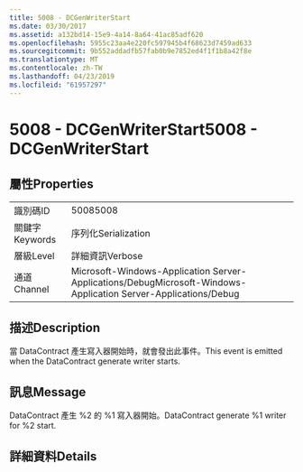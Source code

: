 ```yaml
---
title: 5008 - DCGenWriterStart
ms.date: 03/30/2017
ms.assetid: a132bd14-15e9-4a14-8a64-41ac85adf620
ms.openlocfilehash: 5955c23aa4e220fc597945b4f68623d7459ad633
ms.sourcegitcommit: 9b552addadfb57fab0b9e7852ed4f1f1b8a42f8e
ms.translationtype: MT
ms.contentlocale: zh-TW
ms.lasthandoff: 04/23/2019
ms.locfileid: "61957297"
---
```

# <a name="5008---dcgenwriterstart"></a><span data-ttu-id="ed080-102">5008 - DCGenWriterStart</span><span class="sxs-lookup"><span data-stu-id="ed080-102">5008 - DCGenWriterStart</span></span>
## <a name="properties"></a><span data-ttu-id="ed080-103">屬性</span><span class="sxs-lookup"><span data-stu-id="ed080-103">Properties</span></span>  
  
|||  
|-|-|  
|<span data-ttu-id="ed080-104">識別碼</span><span class="sxs-lookup"><span data-stu-id="ed080-104">ID</span></span>|<span data-ttu-id="ed080-105">5008</span><span class="sxs-lookup"><span data-stu-id="ed080-105">5008</span></span>|  
|<span data-ttu-id="ed080-106">關鍵字</span><span class="sxs-lookup"><span data-stu-id="ed080-106">Keywords</span></span>|<span data-ttu-id="ed080-107">序列化</span><span class="sxs-lookup"><span data-stu-id="ed080-107">Serialization</span></span>|  
|<span data-ttu-id="ed080-108">層級</span><span class="sxs-lookup"><span data-stu-id="ed080-108">Level</span></span>|<span data-ttu-id="ed080-109">詳細資訊</span><span class="sxs-lookup"><span data-stu-id="ed080-109">Verbose</span></span>|  
|<span data-ttu-id="ed080-110">通道</span><span class="sxs-lookup"><span data-stu-id="ed080-110">Channel</span></span>|<span data-ttu-id="ed080-111">Microsoft-Windows-Application Server-Applications/Debug</span><span class="sxs-lookup"><span data-stu-id="ed080-111">Microsoft-Windows-Application Server-Applications/Debug</span></span>|  
  
## <a name="description"></a><span data-ttu-id="ed080-112">描述</span><span class="sxs-lookup"><span data-stu-id="ed080-112">Description</span></span>  
 <span data-ttu-id="ed080-113">當 DataContract 產生寫入器開始時，就會發出此事件。</span><span class="sxs-lookup"><span data-stu-id="ed080-113">This event is emitted when the DataContract generate writer starts.</span></span>  
  
## <a name="message"></a><span data-ttu-id="ed080-114">訊息</span><span class="sxs-lookup"><span data-stu-id="ed080-114">Message</span></span>  
 <span data-ttu-id="ed080-115">DataContract 產生 %2 的 %1 寫入器開始。</span><span class="sxs-lookup"><span data-stu-id="ed080-115">DataContract generate %1 writer for %2 start.</span></span>  
  
## <a name="details"></a><span data-ttu-id="ed080-116">詳細資料</span><span class="sxs-lookup"><span data-stu-id="ed080-116">Details</span></span>
